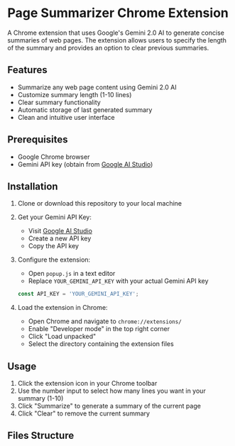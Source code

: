 # Page Summarizer Chrome Extension

A Chrome extension that uses Google's Gemini 2.0 AI to generate concise summaries of web pages. The extension allows users to specify the length of the summary and provides an option to clear previous summaries.

## Features

- Summarize any web page content using Gemini 2.0 AI
- Customize summary length (1-10 lines)
- Clear summary functionality
- Automatic storage of last generated summary
- Clean and intuitive user interface

## Prerequisites

- Google Chrome browser
- Gemini API key (obtain from [Google AI Studio](https://makersuite.google.com/app/apikey))

## Installation

1. Clone or download this repository to your local machine

2. Get your Gemini API Key:
   - Visit [Google AI Studio](https://makersuite.google.com/app/apikey)
   - Create a new API key
   - Copy the API key

3. Configure the extension:
   - Open `popup.js` in a text editor
   - Replace `YOUR_GEMINI_API_KEY` with your actual Gemini API key
   ```javascript
   const API_KEY = 'YOUR_GEMINI_API_KEY';
   ```

4. Load the extension in Chrome:
   - Open Chrome and navigate to `chrome://extensions/`
   - Enable "Developer mode" in the top right corner
   - Click "Load unpacked"
   - Select the directory containing the extension files

## Usage

1. Click the extension icon in your Chrome toolbar
2. Use the number input to select how many lines you want in your summary (1-10)
3. Click "Summarize" to generate a summary of the current page
4. Click "Clear" to remove the current summary

## Files Structure 